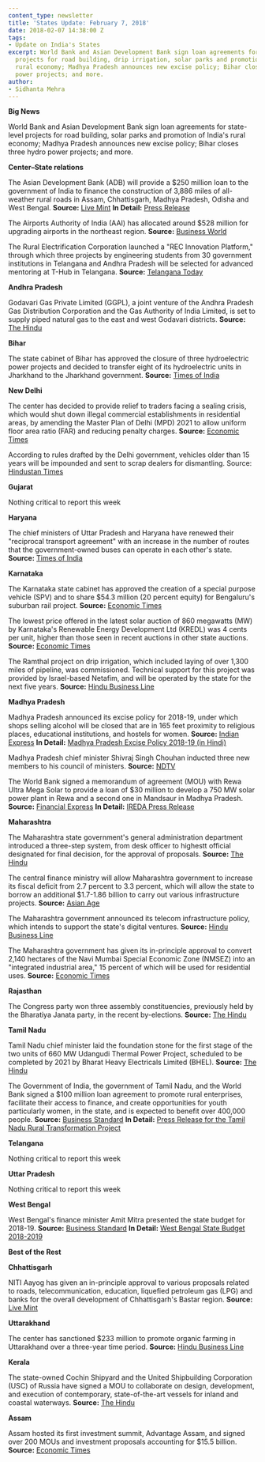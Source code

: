 ```yaml
---
content_type: newsletter
title: 'States Update: February 7, 2018'
date: 2018-02-07 14:38:00 Z
tags:
- Update on India's States
excerpt: World Bank and Asian Development Bank sign loan agreements for state-level
  projects for road building, drip irrigation, solar parks and promotion of India’s
  rural economy; Madhya Pradesh announces new excise policy; Bihar closes three hydro
  power projects; and more.
author:
- Sidhanta Mehra
---
```


**Big News**

World Bank and Asian Development Bank sign loan agreements for state-level projects for road building, solar parks and promotion of India&#39;s rural economy; Madhya Pradesh announces new excise policy; Bihar closes three hydro power projects; and more.

**Center–State relations**

The Asian Development Bank (ADB) will provide a $250 million loan to the government of India to finance the construction of 3,886 miles of all-weather rural roads in Assam, Chhattisgarh, Madhya Pradesh, Odisha and West Bengal. **Source:** [Live Mint](http://www.livemint.com/Politics/a7Y6817oXNcIYr86M9no8J/India-ADB-sign-250-million-loan-for-rural-road-projects-in.html) **In Detail:** [Press Release](https://www.adb.org/news/adb-india-sign-250-million-loan-improve-rural-connectivity-5-states)

The Airports Authority of India (AAI) has allocated around $528 million for upgrading airports in the northeast region. **Source:** [Business World](http://www.businessworld.in/article/Rs-3400-crore-for-airports-in-North-East-AAI-chairman/29-01-2018-138650/)

The Rural Electrification Corporation launched a &quot;REC Innovation Platform,&quot; through which three projects by engineering students from 30 government institutions in Telangana and Andhra Pradesh will be selected for advanced mentoring at T-Hub in Telangana. **Source:** [Telangana Today](https://telanganatoday.com/t-hub-rural-electrification-corporation-forge-partnership)

**Andhra Pradesh**

Godavari Gas Private Limited (GGPL), a joint venture of the Andhra Pradesh Gas Distribution Corporation and the Gas Authority of India Limited, is set to supply piped natural gas to the east and west Godavari districts. **Source:** [The Hindu](http://www.thehindu.com/news/national/andhra-pradesh/ggpl-to-supply-piped-gas-in-godavari-districts-soon/article22638301.ece)

**Bihar**

The state cabinet of Bihar has approved the closure of three hydroelectric power projects and decided to transfer eight of its hydroelectric units in Jharkhand to the Jharkhand government. **Source:** [Times of India](https://timesofindia.indiatimes.com/city/patna/3-hydroelectric-projects-closed-eight-transferred-to-jharkhand/articleshow/62714324.cms)

**New Delhi**

The center has decided to provide relief to traders facing a sealing crisis, which would shut down illegal commercial establishments in residential areas, by amending the Master Plan of Delhi (MPD) 2021 to allow uniform floor area ratio (FAR) and reducing penalty charges. **Source:** [Economic Times](https://economictimes.indiatimes.com/news/politics-and-nation/delhi-master-plan-2021-to-be-amended-for-sealing-relief/articleshow/62730247.cms)

According to rules drafted by the Delhi government, vehicles older than 15 years will be impounded and sent to scrap dealers for dismantling. Source: [Hindustan Times](https://www.hindustantimes.com/delhi-news/delhi-moves-to-scrap-vehicles-older-than-15-years-from-next-year/story-EcrjCKlf7pye6Oggq8f0SK.html)

**Gujarat**

Nothing critical to report this week

**Haryana**

The chief ministers of Uttar Pradesh and Haryana have renewed their &quot;reciprocal transport agreement&quot; with an increase in the number of routes that the government-owned buses can operate in each other&#39;s state. **Source:** [Times of India](https://timesofindia.indiatimes.com/city/noida/up-haryana-ink-deal-for-more-bus-routes/articleshow/62762218.cms)

**Karnataka**

The Karnataka state cabinet has approved the creation of a special purpose vehicle (SPV) and to share $54.3 million (20 percent equity) for Bengaluru&#39;s suburban rail project. **Source:** [Economic Times](https://economictimes.indiatimes.com/industry/transportation/railways/karnataka-gives-rs-350-crore-push-to-suburban-rail/articleshow/62734634.cms)

The lowest price offered in the latest solar auction of 860 megawatts (MW) by Karnataka&#39;s Renewable Energy Development Ltd (KREDL) was 4 cents per unit, higher than those seen in recent auctions in other state auctions. **Source:** [Economic Times](https://economictimes.indiatimes.com/industry/energy/power/solar-tariffs-perk-up-in-latest-karnataka-auction/articleshow/62765631.cms)

The Ramthal project on drip irrigation, which included laying of over 1,300 miles of pipeline, was commissioned. Technical support for this project was provided by Israel-based Netafim, and will be operated by the state for the next five years. **Source:** [Hindu Business Line](http://www.thehindubusinessline.com/economy/agri-business/karnataka-gets-asias-largest-drip-irrigation-project-with-israeli-tech/article22592938.ece)

**Madhya Pradesh**

Madhya Pradesh announced its excise policy for 2018-19, under which shops selling alcohol will be closed that are in 165 feet proximity to religious places, educational institutions, and hostels for women. **Source:** [Indian Express](http://indianexpress.com/article/india/madhya-pradesh-declares-areas-near-sacred-rivers-schools-dry-zones-5046868/) **In Detail:** [Madhya Pradesh Excise Policy 2018-19 (in Hindi)](http://www.mpexcise.org/office/reports/Excise%20Policy%202018-02-01-80.pdf)

Madhya Pradesh chief minister Shivraj Singh Chouhan inducted three new members to his council of ministers. **Source:** [NDTV](https://www.ndtv.com/india-news/madhya-pradesh-chief-minister-shivraj-singh-chouhan-inducts-3-new-faces-in-his-cabinet-1808089)

The World Bank signed a memorandum of agreement (MOU) with Rewa Ultra Mega Solar to provide a loan of $30 million to develop a 750 MW solar power plant in Rewa and a second one in Mandsaur in Madhya Pradesh. **Source:** [Financial Express](http://www.financialexpress.com/industry/mou-signed-for-30-million-world-bank-loan-to-rumsl-for-madhya-pradesh-solar-projects/1038315/) **In Detail:** [IREDA Press Release](http://www.ireda.gov.in/forms/list.aspx?lid=1893&amp;Id=3)

**Maharashtra**

The Maharashtra state government&#39;s general administration department introduced a three-step system, from desk officer to highestt official designated for final decision, for the approval of proposals. **Source:** [The Hindu](http://www.thehindu.com/news/cities/mumbai/govt-to-clear-proposals-in-three-steps/article22625776.ece)

The central finance ministry will allow Maharashtra government to increase its fiscal deficit from 2.7 percent to 3.3 percent, which will allow the state to borrow an additional $1.7-1.86 billion to carry out various infrastructure projects. **Source:** [Asian Age](http://www.asianage.com/metros/mumbai/030218/maharashtra-can-borrow-rs-12k-crore-for-infrastructure.html)

The Maharashtra government announced its telecom infrastructure policy, which intends to support the state&#39;s digital ventures. **Source:** [Hindu Business Line](http://www.thehindubusinessline.com/economy/maharashtras-telecom-infrastructure-policy-to-support-digital-ventures/article22596719.ece)

The Maharashtra government has given its in-principle approval to convert 2,140 hectares of the Navi Mumbai Special Economic Zone (NMSEZ) into an &quot;integrated industrial area,&quot; 15 percent of which will be used for residential uses. **Source:** [Economic Times](https://economictimes.indiatimes.com/news/economy/policy/cabinet-nod-to-convert-navi-mumbai-sez-into-industrial-area/articleshow/62721611.cms)

**Rajasthan**

The Congress party won three assembly constituencies, previously held by the Bharatiya Janata party, in the recent by-elections. **Source:** [The Hindu](http://www.thehindu.com/news/national/congress-sweeps-byelections-in-rajasthan/article22626570.ece)

**Tamil Nadu**

Tamil Nadu chief minister laid the foundation stone for the first stage of the two units of 660 MW Udangudi Thermal Power Project, scheduled to be completed by 2021 by Bharat Heavy Electricals Limited (BHEL). **Source:** [The Hindu](http://www.thehindu.com/news/national/tamil-nadu/after-long-delay-udangudi-power-project-kicks-off/article22580584.ece)

The Government of India, the government of Tamil Nadu, and the World Bank signed a $100 million loan agreement to promote rural enterprises, facilitate their access to finance, and create opportunities for youth particularly women, in the state, and is expected to benefit over 400,000 people. **Source:** [Business Standard](http://www.business-standard.com/article/economy-policy/world-bank-commits-100-million-to-boost-tamil-nadu-s-rural-economy-118013001511_1.html) **In Detail:** [Press Release for the Tamil Nadu Rural Transformation Project](http://www.worldbank.org/en/news/press-release/2018/01/30/project-signing-government-india-world-bank-sign-usd100-million-project-boost-rural-economy-tamil-nadu)

**Telangana**

Nothing critical to report this week

**Uttar Pradesh**

Nothing critical to report this week

**West Bengal**

West Bengal&#39;s finance minister Amit Mitra presented the state budget for 2018-19. **Source:** [Business Standard](http://www.business-standard.com/article/economy-policy/west-bengal-rolls-out-state-budget-with-increased-focus-on-welfare-schemes-118013101402_1.html) **In Detail:** [West Bengal State Budget 2018-2019](http://www.wbfin.nic.in/Page/budget.aspx)

**Best of the Rest**

**Chhattisgarh**

NITI Aayog has given an in-principle approval to various proposals related to roads, telecommunication, education, liquefied petroleum gas (LPG) and banks for the overall development of Chhattisgarh&#39;s Bastar region. **Source:** [Live Mint](http://www.livemint.com/Politics/QOowUUOGcF6rGUwkGmDHiL/Niti-Aayogs-in-principle-nod-to-Chhattisgarhs-Bastar-dev.html)

**Uttarakhand**

The center has sanctioned $233 million to promote organic farming in Uttarakhand over a three-year time period. **Source:** [Hindu Business Line](http://www.thehindubusinessline.com/news/national/centre-sanctions-rs-1500-cr-for-organic-farming-in-uttarakhand/article22611210.ece)

**Kerala**

The state-owned Cochin Shipyard and the United Shipbuilding Corporation (USC) of Russia have signed a MOU to collaborate on design, development, and execution of contemporary, state-of-the-art vessels for inland and coastal waterways. **Source:** [The Hindu](http://www.thehindu.com/todays-paper/tp-national/tp-kerala/cochin-shipyard-signs-mou-with-russian-firm/article22640594.ece)

**Assam**

Assam hosted its first investment summit, Advantage Assam, and signed over 200 MOUs and investment proposals accounting for $15.5 billion. **Source:** [Economic Times](https://economictimes.indiatimes.com/news/economy/finance/advantage-assam-summit-investment-of-rs-100000-crore-committed/articleshow/62779498.cms)
